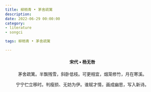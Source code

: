 ```yaml
---
title: 柳梢青 • 茅舍疏篱
description:
date: 2022-06-29 00:00:00
category:
- literature
- songci

tags: 柳梢青 • 茅舍疏篱

---
```


<div id="poem-author">
    宋代 • 杨无咎
</div>
<div id="poem-body">
<p class="poem-paragraph">茅舍疏篱。半飘残雪，斜卧低枝。可更相宜，烟笼修竹，月在寒溪。</p>
<p class="poem-paragraph">宁宁伫立移时。判瘦损、无妨为伊。谁赋才情，画成幽思，写入新诗。</p>

</div>

<style>

#poem-author {
    width: 100%;
    text-align: center;
    margin: 20px 0;
    font-weight: bold;
}
#poem-body {
    width: 100%;
    text-align: center;
}
.poem-paragraph {
    font-family: "仿宋"
}

</style>